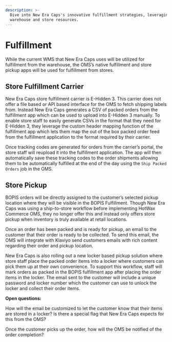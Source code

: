 ```yaml
---
description: >-
  Dive into New Era Caps's innovative fulfillment strategies, leveraging
  warehouse and store resources.
---
```


# Fulfillment

While the current WMS that New Era Caps uses will be utilized for fulfillment from the warehouse, the OMS’s native fulfillment and store pickup apps will be used for fulfillment from stores.

## Store Fulfillment Carrier

New Era Caps store fulfillment carrier is E-Hidden 3. This carrier does not offer a file based or API based interface for the OMS to fetch shipping labels from. Instead New Era Caps generates a CSV of packed orders from the fulfillment app which can be used to upload into E-Hidden 3 manually. To enable store staff to easily generate CSVs in the format that they need for E-Hidden 3, they leverage the custom header mapping function of the fulfillment app which lets them map the out of the box packed order feed from the fulfillment application to the format required by their carrier.

Once tracking codes are generated for orders from the carrier’s portal, the store staff will reupload it into the fulfillment application. The app will then automatically save these tracking codes to the order shipments allowing them to be automatically fulfilled at the end of the day using the `Ship Packed Orders` job in the OMS.

## Store Pickup

BOPIS orders will be directly assigned to the customer’s selected pickup location where they will be visible in the BOPIS Fulfillment. Though New Era Caps was using a ship-to-store workflow before implementing HotWax Commerce OMS, they no longer offer this and instead only offers store pickup when inventory is truly available at retail locations.

Once an order has been packed and is ready for pickup, an email to the customer that their order is ready to be collected. To send this email, the OMS will integrate with Klaviyo send customers emails with rich content regarding their order and pickup location.

New Era Caps is also rolling out a new locker based pickup solution where store staff place the packed order items into a locker where customers can pick them up at their own convenience. To support this workflow, staff will mark orders as packed in the BOPIS fulfillment app after placing the order items in the locker. The email sent to the customer will include a unique password and locker number which the customer can use to unlock the locker and collect their order items.

**Open questions:**

How will the email be customized to let the customer know that their items are stored in a locker? Is there a special flag that New Era Caps expects for this from the OMS?

Once the customer picks up the order, how will the OMS be notified of the order completion?
